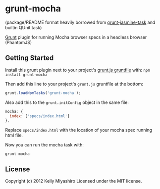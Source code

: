 # grunt-mocha

(package/README format heavily borrowed from [grunt-jasmine-task](https://github.com/jzaefferer/grunt-css) and builtin QUnit task)

[Grunt](https://github.com/cowboy/grunt) plugin for running Mocha browser specs in a headless browser (PhantomJS)

## Getting Started

Install this grunt plugin next to your project's [grunt.js gruntfile](https://github.com/cowboy/grunt/blob/master/docs/getting_started.md) with: `npm install grunt-mocha`

Then add this line to your project's `grunt.js` gruntfile at the bottom:

```javascript
grunt.loadNpmTasks('grunt-mocha');
```

Also add this to the ```grunt.initConfig``` object in the same file:

```javascript
mocha: {
  index: ['specs/index.html']
},
```
Replace ```specs/index.html``` with the location of your mocha spec running html file.

Now you can run the mocha task with:

```grunt mocha```

## License
Copyright (c) 2012 Kelly Miyashiro
Licensed under the MIT license.